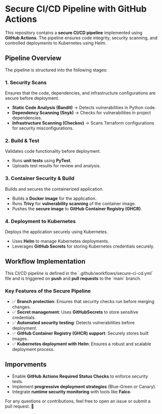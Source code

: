 # Secure CI/CD Pipeline with GitHub Actions

This repository contains a **secure CI/CD pipeline** implemented using **GitHub Actions**. 
The pipeline ensures code integrity,
security scanning, and controlled deployments to Kubernetes using Helm.

## Pipeline Overview

The pipeline is structured into the following stages:

### 1. Security Scans

Ensures that the code, dependencies, and infrastructure configurations
are secure before deployment.

- **Static Code Analysis (Bandit)** → Detects vulnerabilities in
Python code. 
- **Dependency Scanning (Snyk)** → Checks for
vulnerabilities in project dependencies. 
- **Infrastructure Scanning (Checkov)** → Scans Terraform configurations for security misconfigurations.

### 2. Build & Test
Validates code functionality before deployment.
- Runs **unit tests** using **PyTest**. 
- Uploads test results for review and analysis.

### 3. Container Security & Build

Builds and secures the containerized application.

- Builds a **Docker image** for the application. 
- Runs **Trivy** for **vulnerability scanning** of the container image. 
- Pushes the **secure image** to **GitHub Container Registry (GHCR)**.

### 4. Deployment to Kubernetes

Deploys the application securely using Kubernetes.

- Uses **Helm** to manage Kubernetes deployments. 
- Leverages **GitHub Secrets** for storing Kubernetes credentials securely.

## Workflow Implementation

This CI/CD pipeline is defined in the
\`.github/workflows/secure-ci-cd.yml\` file and is triggered on
**push** and **pull requests** to the \`main\` branch.

### Key Features of the Secure Pipeline

- ✅ **Branch protection**: Ensures that security checks run before merging changes.
- ✅ **Secret management**: Uses **GitHubSecrets** to store sensitive credentials. 
- ✅ **Automated security testing**: Detects vulnerabilities before deployment. 
- ✅ **GitHub Container Registry (GHCR) support**: Securely stores built images. 
- ✅ **Kubernetes deployment with Helm**: Ensures a robust and scalable deployment process.

## Imporvments

- Enable **GitHub Actions Required Status Checks** to enforce security tests. 
- Implement **progressive deployment strategies** (Blue-Green or Canary). 
- Integrate **runtime security monitoring** with tools like **Falco**.

For any questions or contributions, feel free to open an issue or submit
a pull request. 🚀
